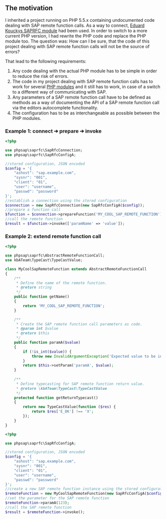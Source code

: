 ## The motivation

I inherited a project running on PHP 5.5.x containing undocumented code dealing
 with SAP remote function calls. As a way to connect, [Eduard Kouckys SAPRFC
 module][koucky] had been used. In order to switch to a more current PHP
 version, I had rewrite the PHP code and replace the PHP module too. The
 question was: How can I be sure, that the code of this project dealing with
 SAP remote function calls will not be the source of errors?

That lead to the following requirements:

1. Any code dealing with the actual PHP module has to be simple in order to
   reduce the risk of errors.
2. The code in my project dealing with SAP remote function calls has to work
   for several [PHP modules](php-modules) and it still has to work, in case
   of a switch to a different way of communicating with SAP.
3. Any parameters of a SAP remote function call have to be defined as methods
   as a way of documenting the API of a SAP remote function call via the
   editors autocomplete functionality.
4. The configuration has to be as interchangeable as possible between the PHP
   modules.

### Example 1: connect ➔ prepare ➔ invoke

```php
<?php

use phpsap\saprfc\SapRfcConnection;
use phpsap\saprfc\SapRfcConfigA;

//stored configuration, JSON encoded
$config = '{
    "ashost": "sap.example.com",
    "sysnr": "001",
    "client": "01",
    "user": "username",
    "passwd": "password"
}';
//establish a connection using the stored configuration
$connection = new SapRfcConnection(new SapRfcConfigA($config));
//prepare a function call
$function = $connection->prepareFunction('MY_COOL_SAP_REMOTE_FUNCTION');
//call the remote function
$result = $function->invoke(['paramName' => 'value']);
```

### Example 2: extend remote function call

```php
<?php

use phpsap\saprfc\AbstractRemoteFunctionCall;
use kbATeam\TypeCast\TypeCastValue;

class MyCoolSapRemoteFunction extends AbstractRemoteFunctionCall
{
    /**
     * Define the name of the remote function.
     * @return string
     */
    public function getName()
    {
        return 'MY_COOL_SAP_REMOTE_FUNCTION';
    }

    /**
     * Create the SAP remote function call parameters as code.
     * @param int $value
     * @return $this
     */
    public function paramA($value)
    {
        if (!is_int($value)) {
            throw new InvalidArgumentException('Expected value to be int.');
        }
        return $this->setParam('paramA', $value);
    }
    
    /**
     * Define typecasting for SAP remote function return value. 
     * @return \kbATeam\TypeCast\TypeCastValue
     */
    protected function getReturnTypecast()
    {
        return new TypeCastValue(function ($res) {
            return $res['E_OK'] !== 'X';
        });
    }
}
```
```php
<?php

use phpsap\saprfc\SapRfcConfigA;

//stored configuration, JSON encoded
$config = '{
    "ashost": "sap.example.com",
    "sysnr": "001",
    "client": "01",
    "user": "username",
    "passwd": "password"
}';
//create a new SAP remote function instance using the stored configuration
$remoteFunction = new MyCoolSapRemoteFunction(new SapRfcConfigA($config));
//set the parameter for the SAP remote function
$remoteFunction->paramA(123);
//call the SAP remote function
$result = $remoteFunction->invoke();
```

[koucky]: http://saprfc.sourceforge.net/ "SAPRFC extension module for PHP"
